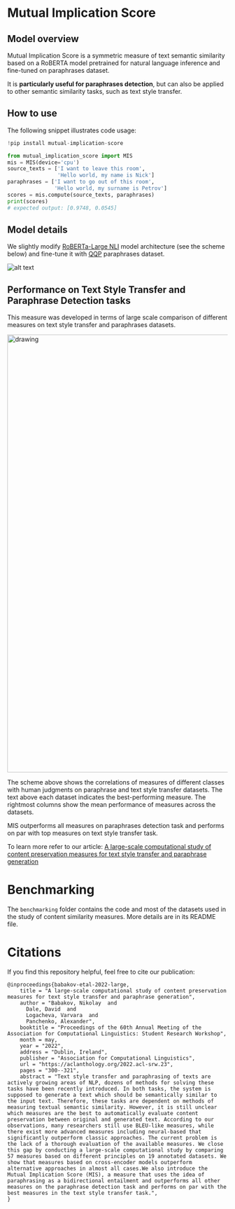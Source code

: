 # Mutual Implication Score

## Model overview

Mutual Implication Score is a symmetric measure of text semantic similarity
based on a RoBERTA model pretrained for natural language inference
and fine-tuned on paraphrases dataset. 

It is **particularly useful for paraphrases detection**, but can also be applied to other semantic similarity tasks, such as text style transfer.

## How to use
The following snippet illustrates code usage:
```python
!pip install mutual-implication-score

from mutual_implication_score import MIS
mis = MIS(device='cpu')
source_texts = ['I want to leave this room',
                'Hello world, my name is Nick']
paraphrases = ['I want to go out of this room',
               'Hello world, my surname is Petrov']
scores = mis.compute(source_texts, paraphrases)
print(scores)
# expected output: [0.9748, 0.0545]
```

## Model details

We slightly modify [RoBERTa-Large NLI](https://huggingface.co/ynie/roberta-large-snli_mnli_fever_anli_R1_R2_R3-nli) model architecture (see the scheme below) and fine-tune it with [QQP](https://www.kaggle.com/c/quora-question-pairs) paraphrases dataset.

![alt text](https://github.com/skoltech-nlp/mutual_implication_score/blob/main/MIS.jpg)


## Performance on Text Style Transfer and Paraphrase Detection tasks

This measure was developed in terms of large scale comparison of different measures on text style transfer and paraphrases datasets.

<img src="https://github.com/skoltech-nlp/mutual_implication_score/blob/main/corr_main.jpg" alt="drawing" width="1000"/>

The scheme above shows the correlations of measures of different classes with human judgments on paraphrase and text style transfer datasets. The text above each dataset indicates the best-performing measure. The rightmost columns show the mean performance of measures across the datasets.

MIS outperforms all measures on paraphrases detection task and performs on par with top measures on text style transfer task. 

To learn more refer to our article: [A large-scale computational study of content preservation measures for text style transfer and paraphrase generation](https://aclanthology.org/2022.acl-srw.23/)


# Benchmarking

The `benchmarking` folder contains the code and most of the datasets used in the study of content similarity measures.
More details are in its README file.

# Citations

If you find this repository helpful, feel free to cite our publication:

```
@inproceedings{babakov-etal-2022-large,
    title = "A large-scale computational study of content preservation measures for text style transfer and paraphrase generation",
    author = "Babakov, Nikolay  and
      Dale, David  and
      Logacheva, Varvara  and
      Panchenko, Alexander",
    booktitle = "Proceedings of the 60th Annual Meeting of the Association for Computational Linguistics: Student Research Workshop",
    month = may,
    year = "2022",
    address = "Dublin, Ireland",
    publisher = "Association for Computational Linguistics",
    url = "https://aclanthology.org/2022.acl-srw.23",
    pages = "300--321",
    abstract = "Text style transfer and paraphrasing of texts are actively growing areas of NLP, dozens of methods for solving these tasks have been recently introduced. In both tasks, the system is supposed to generate a text which should be semantically similar to the input text. Therefore, these tasks are dependent on methods of measuring textual semantic similarity. However, it is still unclear which measures are the best to automatically evaluate content preservation between original and generated text. According to our observations, many researchers still use BLEU-like measures, while there exist more advanced measures including neural-based that significantly outperform classic approaches. The current problem is the lack of a thorough evaluation of the available measures. We close this gap by conducting a large-scale computational study by comparing 57 measures based on different principles on 19 annotated datasets. We show that measures based on cross-encoder models outperform alternative approaches in almost all cases.We also introduce the Mutual Implication Score (MIS), a measure that uses the idea of paraphrasing as a bidirectional entailment and outperforms all other measures on the paraphrase detection task and performs on par with the best measures in the text style transfer task.",
}
```
